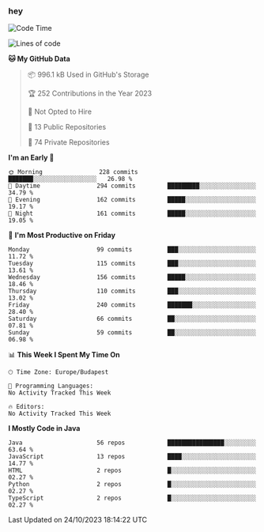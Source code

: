 ### hey

<!--START_SECTION:waka-->
![Code Time](http://img.shields.io/badge/Code%20Time-971%20hrs%2034%20mins-blue)

![Lines of code](https://img.shields.io/badge/From%20Hello%20World%20I%27ve%20Written-985.7%20thousand%20lines%20of%20code-blue)

**🐱 My GitHub Data** 

> 📦 996.1 kB Used in GitHub's Storage 
 > 
> 🏆 252 Contributions in the Year 2023
 > 
> 🚫 Not Opted to Hire
 > 
> 📜 13 Public Repositories 
 > 
> 🔑 74 Private Repositories 
 > 
**I'm an Early 🐤** 

```text
🌞 Morning                228 commits         ███████░░░░░░░░░░░░░░░░░░   26.98 % 
🌆 Daytime                294 commits         █████████░░░░░░░░░░░░░░░░   34.79 % 
🌃 Evening                162 commits         █████░░░░░░░░░░░░░░░░░░░░   19.17 % 
🌙 Night                  161 commits         █████░░░░░░░░░░░░░░░░░░░░   19.05 % 
```
📅 **I'm Most Productive on Friday** 

```text
Monday                   99 commits          ███░░░░░░░░░░░░░░░░░░░░░░   11.72 % 
Tuesday                  115 commits         ███░░░░░░░░░░░░░░░░░░░░░░   13.61 % 
Wednesday                156 commits         █████░░░░░░░░░░░░░░░░░░░░   18.46 % 
Thursday                 110 commits         ███░░░░░░░░░░░░░░░░░░░░░░   13.02 % 
Friday                   240 commits         ███████░░░░░░░░░░░░░░░░░░   28.40 % 
Saturday                 66 commits          ██░░░░░░░░░░░░░░░░░░░░░░░   07.81 % 
Sunday                   59 commits          ██░░░░░░░░░░░░░░░░░░░░░░░   06.98 % 
```


📊 **This Week I Spent My Time On** 

```text
🕑︎ Time Zone: Europe/Budapest

💬 Programming Languages: 
No Activity Tracked This Week

🔥 Editors: 
No Activity Tracked This Week
```

**I Mostly Code in Java** 

```text
Java                     56 repos            ████████████████░░░░░░░░░   63.64 % 
JavaScript               13 repos            ████░░░░░░░░░░░░░░░░░░░░░   14.77 % 
HTML                     2 repos             █░░░░░░░░░░░░░░░░░░░░░░░░   02.27 % 
Python                   2 repos             █░░░░░░░░░░░░░░░░░░░░░░░░   02.27 % 
TypeScript               2 repos             █░░░░░░░░░░░░░░░░░░░░░░░░   02.27 % 
```




 Last Updated on 24/10/2023 18:14:22 UTC
<!--END_SECTION:waka-->
